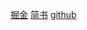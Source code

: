 [掘金](https://juejin.im/post/5a75c58cf265da4e790fe346)
[简书](https://www.jianshu.com/p/5561aed1bad7)
[github](https://github.com/qinmengjiao/blog-article-qin/blob/master/Node%20Stream%20%E5%85%A5%E9%97%A8%E4%B8%8E%E6%B7%B1%E5%85%A5.md)